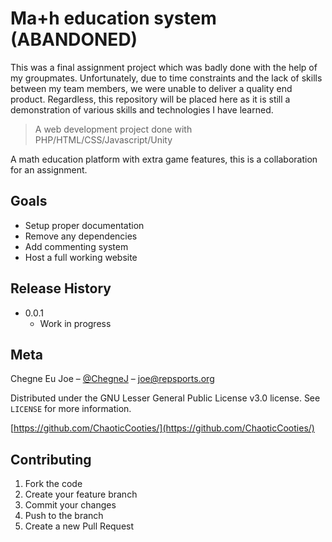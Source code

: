 # Ma+h education system (ABANDONED)
This was a final assignment project which was badly done with the help of my groupmates. Unfortunately, due to time constraints and the lack of skills between my team members, we were unable to deliver a quality end product. Regardless, this repository will be placed here as it is still a demonstration of various skills and technologies I have learned.

> A web development project done with PHP/HTML/CSS/Javascript/Unity

A math education platform with extra game features, this is a collaboration for an assignment.


## Goals

* Setup proper documentation
* Remove any dependencies
* Add commenting system
* Host a full working website

## Release History
* 0.0.1
    * Work in progress

## Meta

Chegne Eu Joe – [@ChegneJ](https://twitter.com/ChegneJ) – joe@repsports.org

Distributed under the GNU Lesser General Public License v3.0 license. See ``LICENSE`` for more information.

[https://github.com/ChaoticCooties/](https://github.com/ChaoticCooties/)

## Contributing

1. Fork the code
2. Create your feature branch 
3. Commit your changes
4. Push to the branch 
5. Create a new Pull Request
